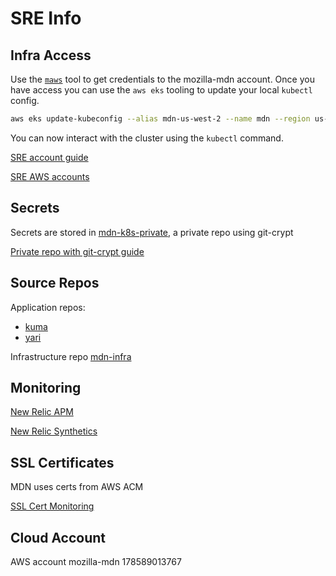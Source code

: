 # SRE Info

## Infra Access
Use the [`maws`](https://github.com/mozilla-iam/mozilla-aws-cli/) tool to get credentials to the mozilla-mdn account. Once you have access you can use the `aws eks` tooling to update your local `kubectl` config.

```bash
aws eks update-kubeconfig --alias mdn-us-west-2 --name mdn --region us-west-2
``` 

You can now interact with the cluster using the `kubectl` command.

[SRE account guide](https://mana.mozilla.org/wiki/display/SRE/AWS+Account+access+guide)

[SRE AWS accounts](https://github.com/mozilla-it/itsre-accounts/blob/master/accounts/mozilla-itsre/terraform.tfvars#L5)

## Secrets
Secrets are stored in [mdn-k8s-private](https://github.com/mozilla/mdn-k8s-private), a private repo using git-crypt

[Private repo with git-crypt guide](https://mana.mozilla.org/wiki/display/SRE/Private+repos+with+git-crypt)

## Source Repos
Application repos:
 * [kuma](https://github.com/mdn/kuma)
 * [yari](https://github.com/mdn/yari)

Infrastructure repo [mdn-infra](https://github.com/mdn/infra)

## Monitoring
[New Relic APM](https://rpm.newrelic.com/accounts/1807330/applications)

[New Relic Synthetics](https://synthetics.newrelic.com/accounts/1807330/synthetics)

## SSL Certificates
MDN uses certs from AWS ACM

[SSL Cert Monitoring](https://synthetics.newrelic.com/accounts/1807330/monitors/14756065-2a27-424a-8aa5-4d78d3647e84)

## Cloud Account
AWS account mozilla-mdn 178589013767

